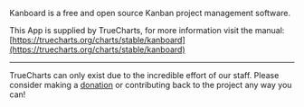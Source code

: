 Kanboard is a free and open source Kanban project management software.

This App is supplied by TrueCharts, for more information visit the manual: [https://truecharts.org/charts/stable/kanboard](https://truecharts.org/charts/stable/kanboard)

---

TrueCharts can only exist due to the incredible effort of our staff.
Please consider making a [donation](https://truecharts.org/sponsor) or contributing back to the project any way you can!
